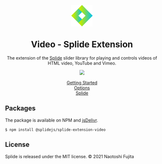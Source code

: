 <div align="center">
<a href="https://splidejs.com">
  <img alt="Splide" src="./images/logo.svg" width="70">
</a>

<h1>Video - Splide Extension</h1>

<p>
The extension of the <a href="https://github.com/Splidejs/splide">Splide</a> slider library for playing and controls videos of HTML video, YouTube and Vimeo.
</p>

[![](https://data.jsdelivr.com/v1/package/npm/@splidejs/splide-extension-video/badge)](https://www.jsdelivr.com/package/npm/@splidejs/splide-extension-video)

<p>
  <a href="https://splidejs.com/extensions/video/">Getting Started</a>
  <br>
  <a href="https://splidejs.com/extensions/video/#options">Options</a>
  <br>
  <a href="https://splidejs.com/">Splide</a>
</p>
</div>

## Packages

The package is available on NPM and [jsDelivr](https://www.jsdelivr.com/package/npm/@splidejs/splide-extension-video).

```
$ npm install @splidejs/splide-extension-video
```

## License
Splide is released under the MIT license.
© 2021 Naotoshi Fujita
